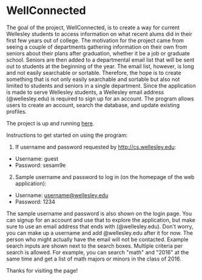 # WellConnected

The goal of the project, WellConnected, is to create a way for current Wellesley students to access information on what recent alums did in their first few years out of college. The motivation for the project came from seeing a couple of departments gathering information on their own from seniors about their plans after graduation, whether it be a job or graduate school. Seniors are then added to a departmental email list that will be sent out to students at the beginning of the year. The email list, however, is long and not easily searchable or sortable. Therefore, the hope is to create something that is not only easily searchable and sortable but also not limited to students and seniors in a single department. Since the application is made to serve Wellesley students, a Wellesley email address (@wellesley.edu) is required to sign up for an account. The program allows users to create an account, search the database, and update existing profiles.

The project is up and running [here](http://cs.wellesley.edu/~hhau/WellConnected/home.php).

Instructions to get started on using the program:

1. If username and password requested by http://cs.wellesley.edu:
  *	Username: guest
  * Password: sesam9e

2. Sample username and password to log in (on the homepage of the web application):
  * Username: username@wellesley.edu
  * Password: 1234
  
The sample username and password is also shown on the login page. You can signup for an account and use that to explore the application, but make sure to use an email address that ends with (@wellesley.edu). Don't worry, you can make up a username and add @wellesley.edu after it for now. The person who might actually have the email will not be contacted. Example search inputs are shown next to the search boxes. Multiple criteria per search is allowed. For example, you can search "math" and "2016" at the same time and get a list of math majors or minors in the class of 2016. 

Thanks for visiting the page!

